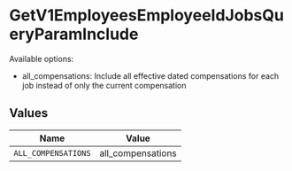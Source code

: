 # GetV1EmployeesEmployeeIdJobsQueryParamInclude

Available options:
- all_compensations: Include all effective dated compensations for each job instead of only the current compensation


## Values

| Name                | Value               |
| ------------------- | ------------------- |
| `ALL_COMPENSATIONS` | all_compensations   |